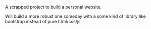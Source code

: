 A scrapped project to build a personal website. 

Will build a more robust one someday with a some kind of library like bootstrap instead of pure html/css/js
